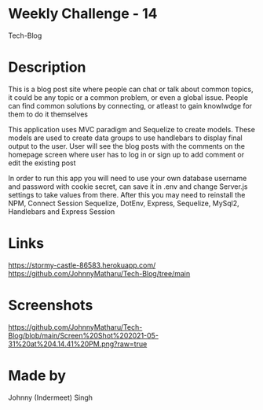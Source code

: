# Weekly Challenge - 14 
Tech-Blog

# Description
This is a blog post site where people can chat or talk about common topics, it could be any topic or a common problem, or even a global issue. People can find common solutions by connecting, or atleast to gain knowlwdge for them to do it themselves 

This application uses MVC paradigm and Sequelize to create models. These models are used to create data groups to use handlebars to display final output to the user. User will see the blog posts with the comments on the homepage screen where user has to log in or sign up to add comment or edit the existing post

In order to run this app you will need to use your own database username and password with cookie secret, can save it in .env and change Server.js settings to take values from there. After this you may need to reinstall the NPM, Connect Session Sequelize, DotEnv, Express, Sequelize, MySql2, Handlebars and Express Session

# Links
https://stormy-castle-86583.herokuapp.com/
https://github.com/JohnnyMatharu/Tech-Blog/tree/main

# Screenshots
https://github.com/JohnnyMatharu/Tech-Blog/blob/main/Screen%20Shot%202021-05-31%20at%204.14.41%20PM.png?raw=true

# Made by
Johnny (Indermeet) Singh

